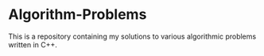 # Algorithm-Problems

This is a repository containing my solutions to various algorithmic problems written in C++.

